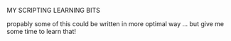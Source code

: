 MY SCRIPTING LEARNING BITS<br />

propably some of this could be written in more optimal way ... but give me some time to learn that!
